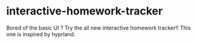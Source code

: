 # interactive-homework-tracker
Bored of the basic UI ? Try the all new interactive homework tracker!! This one is inspired by hyprland.
